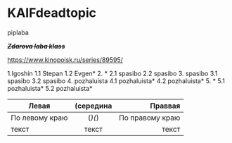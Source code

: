 # KAIFdeadtopic
piplaba

~~*__Zdarova laba klass__*~~

https://www.kinopoisk.ru/series/89595/

1.Igoshin
  1.1 Stepan
  1.2 Evgen*
2. *
  2.1 spasibo
  2.2 spasibo
3. spasibo
  3.1 spasibo
  3.2 spasibo
4. pozhaluista
  4.1 pozhaluista*
  4.2 pozhaluista*
5. *
  5.1 pozhaluista*
  5.2 pozhaluista*

| Левая | (середина | Праввая |
|----------------|:---------:|----------------:|
| По левому краю | (*)(*) | По правому краю |
| текст | текст | текст |
